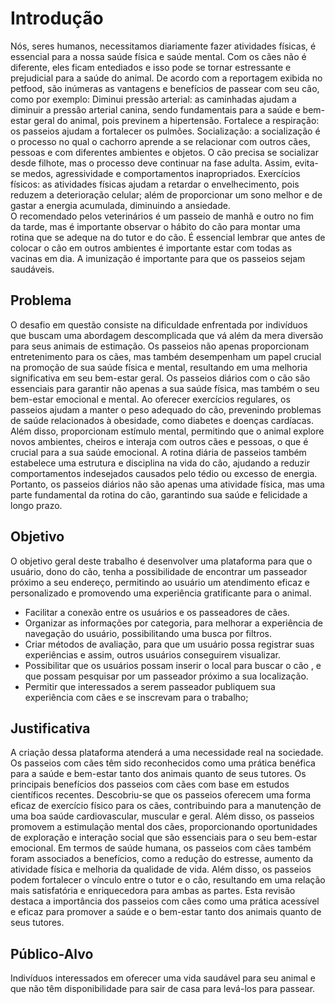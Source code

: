 # Introdução

Nós, seres humanos, necessitamos diariamente fazer atividades físicas, é essencial para a nossa saúde física e saúde mental. Com os cães não é diferente, eles ficam entediados e isso pode se tornar estressante e prejudicial para a saúde do animal.
De acordo com a reportagem exibida no petfood, são inúmeras as vantagens e benefícios de passear com seu cão, como por exemplo:
 Diminui pressão arterial: as caminhadas ajudam a diminuir a pressão arterial canina, sendo fundamentais para a saúde e bem-estar geral do animal, pois previnem a hipertensão.
Fortalece a respiração: os passeios ajudam a fortalecer os pulmões.
Socialização: a socialização é o processo no qual o cachorro aprende a se relacionar com outros cães, pessoas e com diferentes ambientes e objetos. O cão precisa se socializar desde filhote, mas o processo deve continuar na fase adulta. Assim, evita-se medos, agressividade e comportamentos inapropriados.
Exercícios físicos: as atividades físicas ajudam a retardar o envelhecimento, pois reduzem a deterioração celular; além de proporcionar um sono melhor e de gastar a energia acumulada, diminuindo a ansiedade.  
O recomendado pelos veterinários é um passeio de manhã e outro no fim da tarde, mas é importante observar o hábito do cão para montar uma rotina que se adeque na do tutor e do cão.
É essencial lembrar que antes de colocar o cão em outros ambientes é importante estar com todas as vacinas em dia. A imunização é importante para que os passeios sejam saudáveis.

## Problema
O desafio em questão consiste na dificuldade enfrentada por indivíduos que buscam uma abordagem descomplicada que vá além da mera diversão para seus animais de estimação. Os passeios não apenas proporcionam entretenimento para os cães, mas também desempenham um papel crucial na promoção de sua saúde física e mental, resultando em uma melhoria significativa em seu bem-estar geral.
Os passeios diários com o cão são essenciais para garantir não apenas a sua saúde física, mas também o seu bem-estar emocional e mental. Ao oferecer exercícios regulares, os passeios ajudam a manter o peso adequado do cão, prevenindo problemas de saúde relacionados à obesidade, como diabetes e doenças cardíacas. Além disso, proporcionam estímulo mental, permitindo que o animal explore novos ambientes, cheiros e interaja com outros cães e pessoas, o que é crucial para a sua saúde emocional. A rotina diária de passeios também estabelece uma estrutura e disciplina na vida do cão, ajudando a reduzir comportamentos indesejados causados pelo tédio ou excesso de energia. Portanto, os passeios diários não são apenas uma atividade física, mas uma parte fundamental da rotina do cão, garantindo sua saúde e felicidade a longo prazo.


## Objetivo
O objetivo geral deste trabalho é desenvolver uma plataforma para que o usuário, dono do cão, tenha a possibilidade de encontrar um passeador próximo a seu endereço, permitindo ao usuário um atendimento eficaz e personalizado e promovendo uma experiência  gratificante para o animal.
-	Facilitar a conexão entre os usuários e os passeadores de cães.
-	Organizar as informações por categoria, para melhorar a experiência de navegação do usuário, possibilitando uma busca por filtros.
-	Criar métodos de avaliação, para que um usuário possa registrar suas experiências e assim, outros usuários conseguirem visualizar.
-	Possibilitar que os usuários possam inserir o local para buscar o cão , e  que possam pesquisar por um passeador próximo a sua localização.
-	Permitir que interessados a serem passeador publiquem sua experiência com cães e se inscrevam para o trabalho;

## Justificativa
A criação dessa plataforma atenderá a uma necessidade real na sociedade.
Os passeios com cães têm sido reconhecidos como uma prática benéfica para a saúde e bem-estar tanto dos animais quanto de seus tutores.  Os principais benefícios dos passeios com cães com base em estudos científicos recentes. Descobriu-se que os passeios oferecem uma forma eficaz de exercício físico para os cães, contribuindo para a manutenção de uma boa saúde cardiovascular, muscular e geral. Além disso, os passeios promovem a estimulação mental dos cães, proporcionando oportunidades de exploração e interação social que são essenciais para o seu bem-estar emocional. Em termos de saúde humana, os passeios com cães também foram associados a benefícios, como a redução do estresse, aumento da atividade física e melhoria da qualidade de vida. Além disso, os passeios podem fortalecer o vínculo entre o tutor e o cão, resultando em uma relação mais satisfatória e enriquecedora para ambas as partes. Esta revisão destaca a importância dos passeios com cães como uma prática acessível e eficaz para promover a saúde e o bem-estar tanto dos animais quanto de seus tutores.


## Público-Alvo

Indivíduos interessados em oferecer uma vida saudável para seu animal e que não têm disponibilidade para sair de casa para levá-los para passear.


